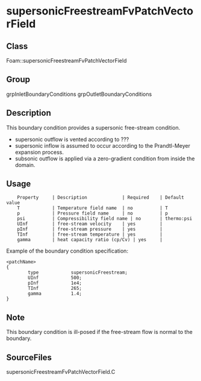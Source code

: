 # supersonicFreestreamFvPatchVectorField 
## Class
Foam::supersonicFreestreamFvPatchVectorField

## Group
grpInletBoundaryConditions grpOutletBoundaryConditions

## Description
This boundary condition provides a supersonic free-stream condition.

- supersonic outflow is vented according to ???
- supersonic inflow is assumed to occur according to the Prandtl-Meyer
      expansion process.
- subsonic outflow is applied via a zero-gradient condition from inside
      the domain.

## Usage

        Property     | Description             | Required    | Default value
        T            | Temperature field name  | no          | T
        p            | Pressure field name     | no          | p
        psi          | Compressibility field name | no       | thermo:psi
        UInf         | free-stream velocity    | yes         |
        pInf         | free-stream pressure    | yes         |
        TInf         | free-stream temperature | yes         |
        gamma        | heat capacity ratio (cp/Cv) | yes     |


Example of the boundary condition specification:
```
<patchName>
{
        type            supersonicFreestream;
        UInf            500;
        pInf            1e4;
        TInf            265;
        gamma           1.4;
}
```

## Note
This boundary condition is ill-posed if the free-stream flow is normal
to the boundary.

## SourceFiles
supersonicFreestreamFvPatchVectorField.C

